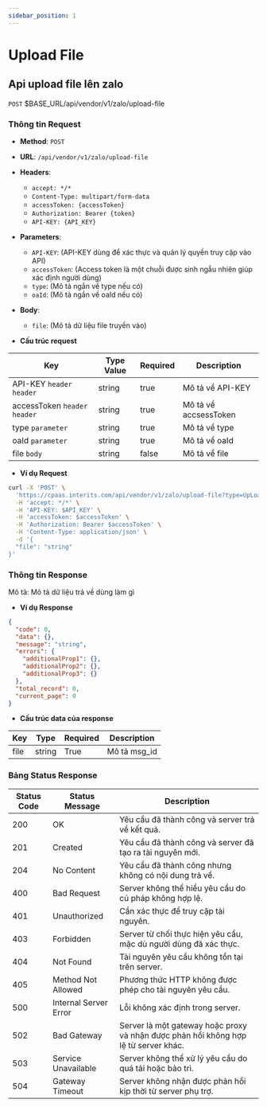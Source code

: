 ```yaml
---
sidebar_position: 1
---
```


# Upload File

## Api upload file lên zalo

`POST` $BASE_URL/api/vendor/v1/zalo/upload-file

### Thông tin Request

- **Method**: `POST`
- **URL**: `/api/vendor/v1/zalo/upload-file`
- **Headers**: 
  - `accept: */*`
  - `Content-Type: multipart/form-data`
  - `accessToken: {accessToken}`
  - `Authorization: Bearer {token}`
  - `API-KEY: {API_KEY}`
- **Parameters**:
  - `API-KEY`: (API-KEY dùng để xác thực và quản lý quyền truy cập vào API)
  - `accessToken`: (Access token là một chuỗi được sinh ngẫu nhiên giúp xác định người dùng)
  - `type`: (Mô tả ngắn về type nếu có)
  - `oaId`: (Mô tả ngắn về oaId nếu có)
- **Body**:
  - `file`: (Mô tả dữ liệu file truyền vào)



- **Cấu trúc request**

| Key          | Type Value            |     Required    | Description   |
|------------- |-----------------------|-----------------|---------------               |
| API-KEY `header` `header`      | string                | true            |    Mô tả về API-KEY         |
| accessToken `header` `header` | string                | true            |    Mô tả về accsessToken           |
| type `parameter`         | string                | true            |     Mô tả về type         |
| oaId `parameter`         | string                | true            |      Mô tả về oaId        |
| file `body`        | string          | false            |    Mô tả về file          |

- **Ví dụ Request**

```bash
curl -X 'POST' \
  'https://cpaas.interits.com/api/vendor/v1/zalo/upload-file?type=UpLoadFile&oaId=Kmj394nbf82n' \
  -H 'accept: */*' \
  -H 'API-KEY: $API_KEY' \
  -H 'accessToken: $accessToken' \
  -H 'Authorization: Bearer $accessToken' \
  -H 'Content-Type: application/json' \
  -d '{
  "file": "string"
}'
```

### Thông tin Response

Mô tả: Mô tả dữ liệu trả về dùng làm gì 

- **Ví dụ Response**

```json
{
  "code": 0,
  "data": {},
  "message": "string",
  "errors": {
    "additionalProp1": {},
    "additionalProp2": {},
    "additionalProp3": {}
  },
  "total_record": 0,
  "current_page": 0
}
```

- **Cấu trúc data của response**

| Key        | Type            |     Required    | Description       |
|------------- |-----------------|-----------------|-------------------|
| file         | string          | True            |    Mô tả msg_id   |

### Bảng Status Response

| Status Code | Status Message            | Description                                                                 |
|-------------|---------------------------|-----------------------------------------------------------------------------|
| 200         | OK                        | Yêu cầu đã thành công và server trả về kết quả.                           |
| 201         | Created                   | Yêu cầu đã thành công và server đã tạo ra tài nguyên mới.                  |
| 204         | No Content                | Yêu cầu đã thành công nhưng không có nội dung trả về.                      |
| 400         | Bad Request               | Server không thể hiểu yêu cầu do cú pháp không hợp lệ.                    |
| 401         | Unauthorized              | Cần xác thực để truy cập tài nguyên.                                       |
| 403         | Forbidden                 | Server từ chối thực hiện yêu cầu, mặc dù người dùng đã xác thực.           |
| 404         | Not Found                 | Tài nguyên yêu cầu không tồn tại trên server.                              |
| 405         | Method Not Allowed         | Phương thức HTTP không được phép cho tài nguyên yêu cầu.                   |
| 500         | Internal Server Error     | Lỗi không xác định trong server.                                            |
| 502         | Bad Gateway               | Server là một gateway hoặc proxy và nhận được phản hồi không hợp lệ từ server khác. |
| 503         | Service Unavailable       | Server không thể xử lý yêu cầu do quá tải hoặc bảo trì.                    |
| 504         | Gateway Timeout           | Server không nhận được phản hồi kịp thời từ server phụ trợ.                |



